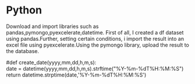 # Python 
Download and import libraries such as pandas,pymongo,pyexcelerate,datetime. First of all, I created a df dataset using pandas.Further, setting certain conditions, i import the result into an excel file using pyexcelerate.Using the pymongo library, upload the result to the database.

#def create_date(yyyy,mm,dd,h,m,s):<br />
    date = datetime(yyyy,mm,dd,h,m,s).strftime("%Y-%m-%dT%H:%M:%S")<br />
    return datetime.strptime(date,'%Y-%m-%dT%H:%M:%S')<br />
